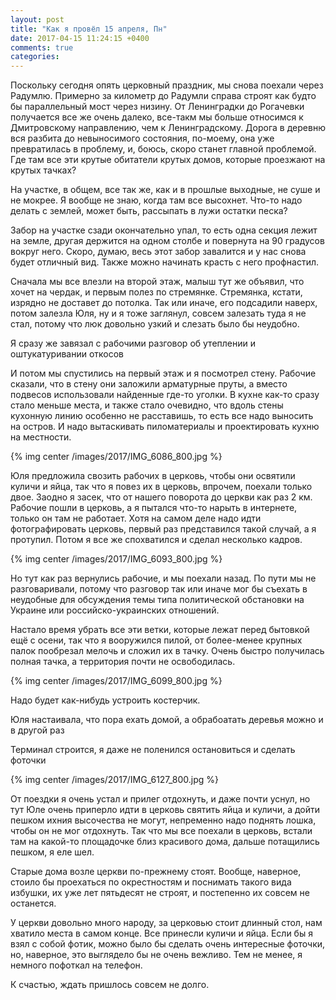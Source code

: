 ```yaml
---
layout: post
title: "Как я провёл 15 апреля, Пн"
date: 2017-04-15 11:24:15 +0400
comments: true
categories: 
---
```

Поскольку сегодня опять церковный праздник, мы снова поехали через Радумлю. Примерно за километр до Радумли справа строят как будто бы параллельный мост через низину. От Ленинградки до Рогачевки получается все же очень далеко, все-такм мы больше относимся к Дмитровскому направлению, чем к Ленинградскому. Дорога в деревню вся разбита до невыносимого состояния, по-моему, она уже превратилась в проблему, и, боюсь, скоро станет главной проблемой. Где там все эти крутые обитатели крутых домов, которые проезжают на крутых тачках?

На участке, в общем, все так же, как и в прошлые выходные, не суше и не мокрее. Я вообще не знаю, когда там все высохнет. Что-то надо делать с землей, может быть, рассыпать в лужи остатки песка? 

Забор на участке сзади окончательно упал, то есть одна секция лежит на земле, другая держится на одном столбе и повернута на 90 градусов вокруг него. Скоро, думаю, весь этот забор завалится и у нас снова будет отличный вид. Также можно начинать красть с него профнастил.

Сначала мы все влезли на второй этаж, малыш тут же объявил, что хочет на чердак, и первым полез по стремянке. Стремянка, кстати, изрядно не доставет до потолка. Так или иначе, его подсадили наверх, потом залезла Юля, ну и я тоже заглянул, совсем залезать туда я не стал, потому что люк довольно узкий и слезать было бы неудобно.

Я сразу же завязал с рабочими разговор об утеплении и оштукатуривании откосов


И потом мы спустились на первый этаж и я посмотрел стену. Рабочие сказали, что в стену они заложили арматурные пруты, а вместо подвесов использовали найденные где-то уголки. В кухне как-то сразу стало меньше места, и также стало очевидно, что вдоль стены кухонную линию особенно не расставишь, то есть все надо выносить на остров. И надо вытаскивать пиломатериалы и проектировать кухню на местности.

{% img center /images/2017/IMG_6086_800.jpg %}

Юля предложила свозить рабочих в церковь, чтобы они освятили куличи и яйца, так что я повез их в церковь, впрочем, поехали только двое. Заодно я засек, что от нашего поворота до церкви как раз 2 км. Рабочие пошли в церковь, а я пытался что-то нарыть в интернете, только он там не работает. Хотя на самом деле надо идти фотографировать церковь, первый раз представился такой случай, а я протупил. Потом я все же спохватился и сделал несколько кадров.

{% img center /images/2017/IMG_6093_800.jpg %}

Но тут как раз вернулись рабочие, и мы поехали назад. По пути мы не разговаривали, потому что разговор так или иначе мог бы съехать в неудобные для обсуждения темы типа политической обстановки на Украине или российско-украинских отношений.

Настало время убрать все эти ветки, которые лежат перед бытовкой ещё с осени, так что я вооружился пилой, от более-менее крупных палок пообрезал мелочь и сложил их в тачку. Очень быстро получилась полная тачка, а территория почти не освободилась.

{% img center /images/2017/IMG_6099_800.jpg %}

Надо будет как-нибудь устроить костерчик.

Юля настаивала, что пора ехать домой, а обрабоатать деревья можно и в другой раз


Терминал строится, я даже не поленился остановиться и сделать фоточки

{% img center /images/2017/IMG_6127_800.jpg %}


От поездки я очень устал и прилег отдохнуть, и даже почти уснул, но тут Юле очень приперло идти в церковь святить яйца и куличи, а дойти пешком ихния высочества не могут, непременно надо поднять лошка, чтобы он не мог отдохнуть. Так что мы все поехали в церковь, встали там на какой-то площадочке близ красивого дома, дальше потащились пешком, я еле шел.

Старые дома возле церкви по-прежнему стоят. Вообще, наверное, стоило бы проехаться по окрестностям и поснимать такого вида избушки, их уже лет пятьдесят не строят, и постепенно их совсем не останется. 

У церкви довольно много народу, за церковью стоит длинный стол, нам хватило места в самом конце. Все принесли куличи и яйца. Если бы я взял с собой фотик, можно было бы сделать очень интересные фоточки, но, наверное, это выглядело бы не очень вежливо. Тем не менее, я немного пофоткал на телефон.

К счастью, ждать пришлось совсем не долго.